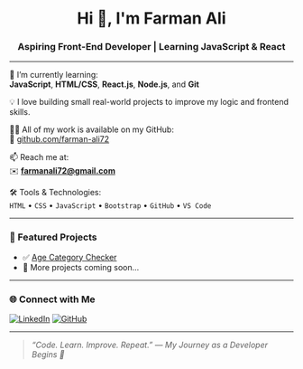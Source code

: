 <h1 align="center">Hi 👋, I'm Farman Ali</h1>
<h3 align="center">Aspiring Front-End Developer | Learning JavaScript & React</h3>

---

🌱 I’m currently learning:  
**JavaScript**, **HTML/CSS**, **React.js**, **Node.js**, and **Git**

💡 I love building small real-world projects to improve my logic and frontend skills.

👨‍💻 All of my work is available on my GitHub:  
🔗 [github.com/farman-ali72](https://github.com/farman-ali72)

📫 Reach me at:  
✉️ **farmanali72@gmail.com**

🛠️ Tools & Technologies:  
`HTML` • `CSS` • `JavaScript` • `Bootstrap` • `GitHub` • `VS Code`

---

### 🧠 Featured Projects

- ✅ [Age Category Checker](https://github.com/farman-ali72)
- 🚧 More projects coming soon...

---

### 🌐 Connect with Me

[![LinkedIn](https://img.shields.io/badge/-LinkedIn-0A66C2?style=flat-square&logo=Linkedin&logoColor=white)](https://www.linkedin.com/in/farman-ali-4ba121361/)
[![GitHub](https://img.shields.io/badge/-GitHub-000?style=flat-square&logo=github&logoColor=white)](https://github.com/farman-ali72)

---

> *“Code. Learn. Improve. Repeat.” — My Journey as a Developer Begins 🚀*
